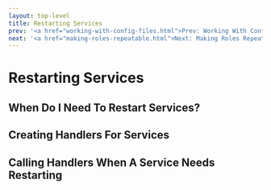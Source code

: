 ```yaml
---
layout: top-level
title: Restarting Services
prev: '<a href="working-with-config-files.html">Prev: Working With Config Files</a>'
next: '<a href="making-roles-repeatable.html">Next: Making Roles Repeatable</a>'
---
```


# Restarting Services

## When Do I Need To Restart Services?

## Creating Handlers For Services

## Calling Handlers When A Service Needs Restarting